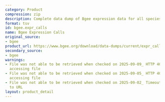 ```yaml
---
category: Product
compression: zip
description: Complete data dump of Bgee expression data for all species
format: tsv
id: bgee.expr_calls
name: Bgee Expression Calls
original_source:
- bgee
product_url: https://www.bgee.org/download/data-dumps/current/expr_calls/
secondary_source:
- bgee
warnings:
- File was not able to be retrieved when checked on 2025-09-09_ HTTP 404 error when
  accessing file
- File was not able to be retrieved when checked on 2025-09-05_ HTTP 404 error when
  accessing file
- File was not able to be retrieved when checked on 2025-09-02_ Timeout connecting
  to URL
layout: product_detail
---
```

